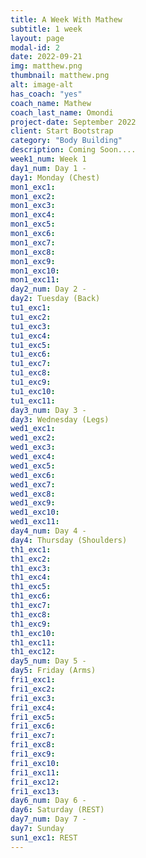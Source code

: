```yaml
---
title: A Week With Mathew
subtitle: 1 week
layout: page
modal-id: 2
date: 2022-09-21
img: matthew.png
thumbnail: matthew.png
alt: image-alt
has_coach: "yes"
coach_name: Mathew
coach_last_name: Omondi
project-date: September 2022
client: Start Bootstrap
category: "Body Building"
description: Coming Soon....
week1_num: Week 1
day1_num: Day 1 -
day1: Monday (Chest)
mon1_exc1: 
mon1_exc2: 
mon1_exc3: 
mon1_exc4: 
mon1_exc5: 
mon1_exc6: 
mon1_exc7: 
mon1_exc8: 
mon1_exc9: 
mon1_exc10: 
mon1_exc11: 
day2_num: Day 2 -
day2: Tuesday (Back)
tu1_exc1: 
tu1_exc2:
tu1_exc3: 
tu1_exc4: 
tu1_exc5: 
tu1_exc6: 
tu1_exc7:  
tu1_exc8: 
tu1_exc9: 
tu1_exc10: 
tu1_exc11: 
day3_num: Day 3 -
day3: Wednesday (Legs)
wed1_exc1: 
wed1_exc2: 
wed1_exc3: 
wed1_exc4: 
wed1_exc5: 
wed1_exc6: 
wed1_exc7: 
wed1_exc8: 
wed1_exc9: 
wed1_exc10:
wed1_exc11:
day4_num: Day 4 -
day4: Thursday (Shoulders)
th1_exc1: 
th1_exc2: 
th1_exc3: 
th1_exc4: 
th1_exc5: 
th1_exc6:
th1_exc7: 
th1_exc8: 
th1_exc9: 
th1_exc10: 
th1_exc11: 
th1_exc12: 
day5_num: Day 5 -
day5: Friday (Arms)
fri1_exc1: 
fri1_exc2: 
fri1_exc3: 
fri1_exc4: 
fri1_exc5: 
fri1_exc6: 
fri1_exc7: 
fri1_exc8: 
fri1_exc9: 
fri1_exc10: 
fri1_exc11: 
fri1_exc12: 
fri1_exc13: 
day6_num: Day 6 -
day6: Saturday (REST)
day7_num: Day 7 -
day7: Sunday
sun1_exc1: REST
---
```

